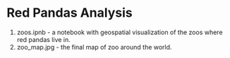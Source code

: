 # Red Pandas Analysis

1. zoos.ipnb - a notebook with geospatial visualization of the zoos where red pandas live in.
2. zoo_map.jpg - the final map of zoo around the world.

